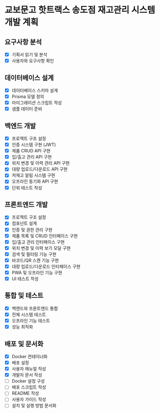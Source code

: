 # 교보문고 핫트랙스 송도점 재고관리 시스템 개발 계획

## 요구사항 분석
- [x] 기획서 읽기 및 분석
- [x] 사용자와 요구사항 확인

## 데이터베이스 설계
- [x] 데이터베이스 스키마 설계
- [x] Prisma 모델 정의
- [x] 마이그레이션 스크립트 작성
- [x] 샘플 데이터 준비

## 백엔드 개발
- [x] 프로젝트 구조 설정
- [x] 인증 시스템 구현 (JWT)
- [x] 제품 CRUD API 구현
- [x] 입/출고 관리 API 구현
- [x] 위치 변경 및 이력 관리 API 구현
- [x] 대량 업로드/다운로드 API 구현
- [x] 저재고 알림 시스템 구현
- [x] 오프라인 동기화 API 구현
- [x] 단위 테스트 작성

## 프론트엔드 개발
- [x] 프로젝트 구조 설정
- [x] 컴포넌트 설계
- [x] 인증 및 권한 관리 구현
- [x] 제품 목록 및 CRUD 인터페이스 구현
- [x] 입/출고 관리 인터페이스 구현
- [x] 위치 변경 및 이력 보기 모달 구현
- [x] 검색 및 필터링 기능 구현
- [x] 바코드/QR 스캔 기능 구현
- [x] 대량 업로드/다운로드 인터페이스 구현
- [x] PWA 및 오프라인 기능 구현
- [x] UI 테스트 작성

## 통합 및 테스트
- [x] 백엔드와 프론트엔드 통합
- [x] 전체 시스템 테스트
- [x] 오프라인 기능 테스트
- [x] 성능 최적화

## 배포 및 문서화
- [x] Docker 컨테이너화
- [x] 배포 설정
- [x] 사용자 매뉴얼 작성
- [x] 개발자 문서 작성
- [ ] Docker 설정 구성
- [ ] 배포 스크립트 작성
- [ ] README 작성
- [ ] 사용자 가이드 작성
- [ ] 설치 및 실행 방법 문서화
